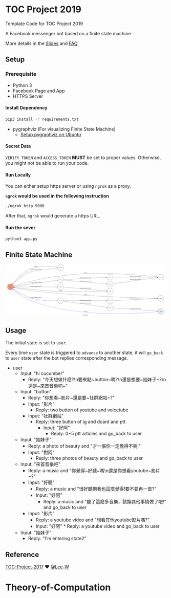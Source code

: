 # TOC Project 2019

Template Code for TOC Project 2019

A Facebook messenger bot based on a finite state machine

More details in the [Slides](https://hackmd.io/p/SkpBR-Yam#/) and [FAQ](https://hackmd.io/s/B1Xw7E8kN)

## Setup

### Prerequisite
* Python 3
* Facebook Page and App
* HTTPS Server

#### Install Dependency
```sh
pip3 install -r requirements.txt
```

* pygraphviz (For visualizing Finite State Machine)
    * [Setup pygraphviz on Ubuntu](http://www.jianshu.com/p/a3da7ecc5303)

#### Secret Data

`VERIFY_TOKEN` and `ACCESS_TOKEN` **MUST** be set to proper values.
Otherwise, you might not be able to run your code.

#### Run Locally
You can either setup https server or using `ngrok` as a proxy.

**`ngrok` would be used in the following instruction**

```sh
./ngrok http 5000
```

After that, `ngrok` would generate a https URL.

#### Run the sever

```sh
python3 app.py
```

## Finite State Machine
<img src = 'img/StatePhoto.png' >

## Usage
The initial state is set to `user`.

Every time `user` state is triggered to `advance` to another state, it will `go_back` to `user` state after the bot replies corresponding message.

* user
	* Input: "hi cucumber"
		* Reply: "今天想做什麼?\n要來點~button~嗎?\n還是想要~抽妹子~?\n還是~來首音樂吧~"
	* Input: "button"
		* Reply: "你想看~影片~還是要~社群網站~?"
		* Input: "影片"
			* Reply: two button of youtube and voicetube
		* Input: "社群網站"
			* Reply: three button of ig and dcard and ptt
				* Input: "好阿"
					* Reply: 0~5 ptt articles and go_back to user
	* Input: "抽妹子"
		* Reply: a photo of beauty and "才一張你一定覺得不夠!"
		* Input: "對阿"
			* Reply: three photos of beauty and go_back to user
	* Input: "來首音樂吧"
		* Reply: a music and "你覺得~好聽~嗎\n還是你想看youtube~影片~?"
		* Input: "好聽"
			* Reply: a music and "很好聽齁我也這麼覺得!要不要再一首?"
			* Input: "好阿"
				* Reply: a music and "聽了這麼多音樂，該換其他事情做了吧!" and go_back to user 
		* Input: "影片"
			* Reply: a youtube video and "想看其他youtube影片嗎?"
			* Input: "好阿"
					* Reply: a youtube video and go_back to user
	* Input: "抽妹子"
		* Reply: "I'm entering state2"


## Reference
[TOC-Project-2017](https://github.com/Lee-W/TOC-Project-2017) ❤️ [@Lee-W](https://github.com/Lee-W)
# Theory-of-Computation
